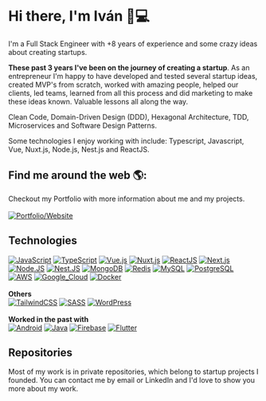 # Hi there, I'm Iván 👋💻

I'm a Full Stack Engineer with +8 years of experience and some crazy ideas about creating startups. 

**These past 3 years I've been on the journey of creating a startup**. As an entrepreneur I'm happy to have developed and tested several startup ideas, created MVP's from scratch, worked with amazing people, helped our clients, led teams, learned from all this process and did marketing to make these ideas known. Valuable lessons all along the way.

Clean Code, Domain-Driven Design (DDD), Hexagonal Architecture, TDD, Microservices and Software Design Patterns.

Some technologies I enjoy working with include: Typescript, Javascript, Vue, Nuxt.js, Node.js, Nest.js and ReactJS.

## Find me around the web 🌎:
Checkout my Portfolio with more information about me and my projects.
</br>
</br>
[![Portfolio/Website](https://img.shields.io/badge/Portfolio-Website-ea580c?style=for-the-badge&labelColor=101010)](https://ivan.unamacro.com) 



## Technologies
[![JavaScript](https://img.shields.io/badge/JavaScript-F7DF1E?style=for-the-badge&logo=javascript&logoColor=white&labelColor=101010)]()
[![TypeScript](https://img.shields.io/badge/TypeScript-3178C6?style=for-the-badge&logo=typescript&logoColor=white&labelColor=101010)]()
[![Vue.js](https://img.shields.io/badge/Vue-4FC08D?style=for-the-badge&logo=vue.js&logoColor=white&labelColor=101010)]()
[![Nuxt.js](https://img.shields.io/badge/Nuxt.js-00DC82?style=for-the-badge&logo=nuxt.js&logoColor=white&labelColor=101010)]()
[![ReactJS](https://img.shields.io/badge/React-61DAFB?style=for-the-badge&logo=react&logoColor=white&labelColor=101010)]()
[![Next.js](https://img.shields.io/badge/Next.js-000000?style=for-the-badge&logo=next.js&logoColor=white&labelColor=101010)]()
</br>
[![Node.JS](https://img.shields.io/badge/Node.js-339933?style=for-the-badge&logo=node.js&logoColor=white&labelColor=101010)]()
[![Nest.JS](https://img.shields.io/badge/Nest.js-E0234E?style=for-the-badge&logo=nestjs&logoColor=white&labelColor=101010)]()
[![MongoDB](https://img.shields.io/badge/MongoDB-47A248?style=for-the-badge&logo=mongodb&logoColor=white&labelColor=101010)]()
[![Redis](https://img.shields.io/badge/Redis-DC382D?style=for-the-badge&logo=redis&logoColor=white&labelColor=101010)]()
[![MySQL](https://img.shields.io/badge/MySQL-4479A1?style=for-the-badge&logo=mysql&logoColor=white&labelColor=101010)]()
[![PostgreSQL](https://img.shields.io/badge/PostgreSQL-4169E1?style=for-the-badge&logo=postgresql&logoColor=white&labelColor=101010)]()
</br>
[![AWS](https://img.shields.io/badge/AWS-232F3E?style=for-the-badge&logo=amazon-aws&logoColor=white&labelColor=101010)]()
[![Google_Cloud](https://img.shields.io/badge/Google_Cloud-4285F4?style=for-the-badge&logo=googlecloud&logoColor=white&labelColor=101010)]()
[![Docker](https://img.shields.io/badge/Docker-2496ED?style=for-the-badge&logo=docker&logoColor=white&labelColor=101010)]()
</br>
</br>
**Others**
</br>
[![TailwindCSS](https://img.shields.io/badge/TailwindCSS-06B6D4?style=for-the-badge&logo=tailwindcss&logoColor=white&labelColor=101010)]()
[![SASS](https://img.shields.io/badge/SASS-CC6699?style=for-the-badge&logo=sass&logoColor=white&labelColor=101010)]()
[![WordPress](https://img.shields.io/badge/WordPress-21759B?style=for-the-badge&logo=wordpress&logoColor=white&labelColor=101010)]()
</br>
</br>
**Worked in the past with**
</br>
[![Android](https://img.shields.io/badge/Android-3DDC84?style=for-the-badge&logo=android&logoColor=white&labelColor=101010)]()
[![Java](https://img.shields.io/badge/Java-F89820?style=for-the-badge&logo=java&logoColor=white&labelColor=101010)]()
[![Firebase](https://img.shields.io/badge/Firebase-FFCA28?style=for-the-badge&logo=firebase&logoColor=white&labelColor=101010)]()
[![Flutter](https://img.shields.io/badge/Flutter-02569B?style=for-the-badge&logo=flutter&logoColor=white&labelColor=101010)]()
</br>

## Repositories
Most of my work is in private repositories, which belong to startup projects I founded. You can contact me by email or LinkedIn and I'd love to show you more about my work.
